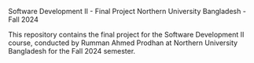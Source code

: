 Software Development II - Final Project
Northern University Bangladesh - Fall 2024

This repository contains the final project for the Software Development II course, conducted by Rumman Ahmed Prodhan at Northern University Bangladesh for the Fall 2024 semester.
